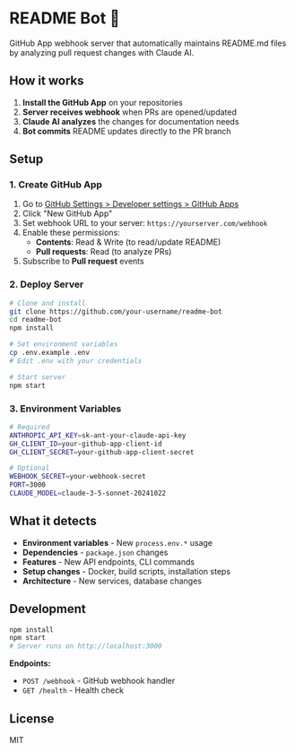 # README Bot 🤖

GitHub App webhook server that automatically maintains README.md files by analyzing pull request changes with Claude AI.

## How it works

1. **Install the GitHub App** on your repositories
2. **Server receives webhook** when PRs are opened/updated
3. **Claude AI analyzes** the changes for documentation needs
4. **Bot commits** README updates directly to the PR branch

## Setup

### 1. Create GitHub App

1. Go to [GitHub Settings > Developer settings > GitHub Apps](https://github.com/settings/apps)
2. Click "New GitHub App"
3. Set webhook URL to your server: `https://yourserver.com/webhook`
4. Enable these permissions:
   - **Contents**: Read & Write (to read/update README)
   - **Pull requests**: Read (to analyze PRs)
5. Subscribe to **Pull request** events

### 2. Deploy Server

```bash
# Clone and install
git clone https://github.com/your-username/readme-bot
cd readme-bot
npm install

# Set environment variables
cp .env.example .env
# Edit .env with your credentials

# Start server
npm start
```

### 3. Environment Variables

```bash
# Required
ANTHROPIC_API_KEY=sk-ant-your-claude-api-key
GH_CLIENT_ID=your-github-app-client-id
GH_CLIENT_SECRET=your-github-app-client-secret

# Optional  
WEBHOOK_SECRET=your-webhook-secret
PORT=3000
CLAUDE_MODEL=claude-3-5-sonnet-20241022
```

## What it detects

- **Environment variables** - New `process.env.*` usage
- **Dependencies** - `package.json` changes  
- **Features** - New API endpoints, CLI commands
- **Setup changes** - Docker, build scripts, installation steps
- **Architecture** - New services, database changes

## Development

```bash
npm install
npm start
# Server runs on http://localhost:3000
```

**Endpoints:**
- `POST /webhook` - GitHub webhook handler
- `GET /health` - Health check

## License

MIT